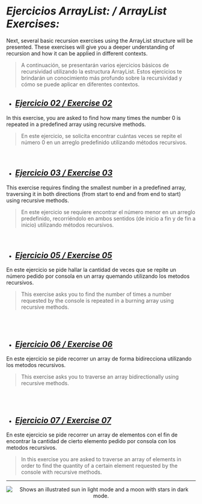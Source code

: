 # _Ejercicios ArrayList: / ArrayList Exercises:_
Next, several basic recursion exercises using the ArrayList structure will be presented. These exercises will
give you a deeper understanding of recursion and how it can be applied in different contexts.
>A continuación, se presentarán varios ejercicios básicos de recursividad utilizando la estructura ArrayList.
Estos ejercicios te brindarán un conocimiento más profundo sobre la recursividad y cómo se puede aplicar en
diferentes contextos.


* ## [_Ejercicio 02 / Exercise 02_](Ejercicio2)
In this exercise, you are asked to find how many times the number 0 is repeated in a predefined array using
recursive methods.
>En este ejercicio, se solicita encontrar cuántas veces se repite el número 0 en un arreglo predefinido
utilizando métodos recursivos.

<br>

* ## [_Ejercicio 03 / Exercise 03_](Ejercicio3)
This exercise requires finding the smallest number in a predefined array, traversing it in both directions
(from start to end and from end to start) using recursive methods.
>En este ejercicio se requiere encontrar el número menor en un arreglo predefinido, recorriéndolo en ambos sentidos
(de inicio a fin y de fin a inicio) utilizando métodos recursivos.

<br>

* ## [_Ejercicio 05 / Exercise 05_](Ejercicio5)
En este ejercicio se pide hallar la cantidad de veces que se repite un número pedido por consola en un array quemando utilizando los metodos recursivos.
>This exercise asks you to find the number of times a number requested by the console is repeated in a burning array using recursive methods.
<br>
</br>

* ## [_Ejercicio 06 / Exercise 06_](Ejercicio6)
En este ejercicio se pide recorrer un array de forma bidirecciona utilizando los metodos recursivos.
>This exercise asks you to traverse an array bidirectionally using recursive methods.
<br>
</br>

* ## [_Ejercicio 07 / Exercise 07_](Ejercicio7)
En este ejercicio se pide recorrer un array de elementos con el fin de  encontrar la cantidad de cierto elemento pedido por consola con los metodos recursivos.
>In this exercise you are asked to traverse an array of elements in order to find the quantity of a certain element requested by the console with recursive methods.

____

<p align="center">
<picture>
  <source media="(prefers-color-scheme: dark)"  srcset="https://github.com/MrZLeviatan/Conceptos_EnJava-Concepts_InJava/assets/117557162/407e9e72-be8d-438c-9429-c2e147eee0bd">
  <source media="(prefers-color-scheme: light)" srcset="https://github.com/MrZLeviatan/Conceptos_EnJava-Concepts_InJava/assets/117557162/5939be39-6c32-4142-af58-ea5083ac4d1b">
  <img alt="Shows an illustrated sun in light mode and a moon with stars in dark mode." src="https://github.com/MrZLeviatan/Conceptos_EnJava-Concepts_InJava/assets/117557162/5939be39-6c32-4142-af58-ea5083ac4d1b">
</picture>
</p>
